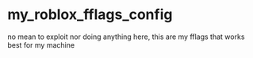 # my_roblox_fflags_config
no mean to exploit nor doing anything here, this are my fflags that works best for my machine
